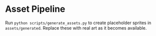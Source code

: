 # Asset Pipeline

Run `python scripts/generate_assets.py` to create placeholder sprites in
`assets/generated`. Replace these with real art as it becomes available.
